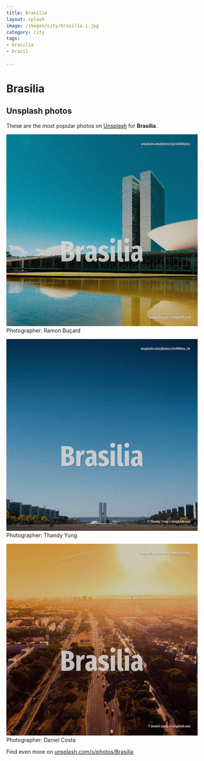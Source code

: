 ```yaml
---
title: Brasilia
layout: splash
image: /images/city/brasilia.1.jpg
category: city
tags:
- brasilia
- brazil

---
```

# Brasilia

  

 
## Unsplash photos
These are the most popular photos on [Unsplash](https://unsplash.com) for **Brasilia**.
 
![Brasilia](/images/city/brasilia.1.jpg)
Photographer:  Ramon Buçard
 
![Brasilia](/images/city/brasilia.2.jpg)
Photographer:  Thandy Yung
 
![Brasilia](/images/city/brasilia.3.jpg)
Photographer:  Daniel Costa
 
Find even more on [unsplash.com/s/photos/Brasilia](https://unsplash.com/s/photos/Brasilia)
 
